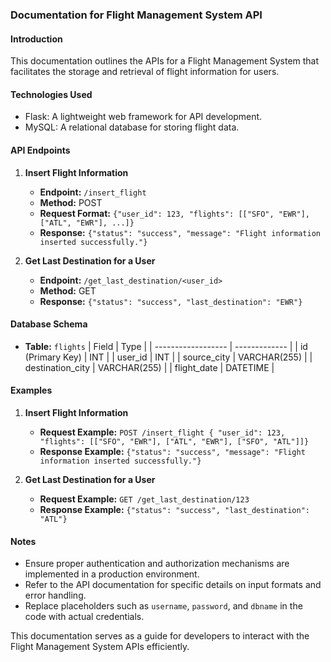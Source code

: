 ### Documentation for Flight Management System API

#### Introduction
This documentation outlines the APIs for a Flight Management System that facilitates the storage and retrieval of flight information for users.

#### Technologies Used
- Flask: A lightweight web framework for API development.
- MySQL: A relational database for storing flight data.

#### API Endpoints

1. **Insert Flight Information**
    - **Endpoint:** `/insert_flight`
    - **Method:** POST
    - **Request Format:** `{"user_id": 123, "flights": [["SFO", "EWR"], ["ATL", "EWR"], ...]}`
    - **Response:** `{"status": "success", "message": "Flight information inserted successfully."}`

2. **Get Last Destination for a User**
    - **Endpoint:** `/get_last_destination/<user_id>`
    - **Method:** GET
    - **Response:** `{"status": "success", "last_destination": "EWR"}`

#### Database Schema

- **Table:** `flights`
  | Field              | Type          |
  | ------------------ | ------------- |
  | id (Primary Key)   | INT           |
  | user_id            | INT           |
  | source_city        | VARCHAR(255)  |
  | destination_city   | VARCHAR(255)  |
  | flight_date        | DATETIME      |

#### Examples

1. **Insert Flight Information**
    - **Request Example:** `POST /insert_flight { "user_id": 123, "flights": [["SFO", "EWR"], ["ATL", "EWR"], ["SFO", "ATL"]]}`
    - **Response Example:** `{"status": "success", "message": "Flight information inserted successfully."}`

2. **Get Last Destination for a User**
    - **Request Example:** `GET /get_last_destination/123`
    - **Response Example:** `{"status": "success", "last_destination": "ATL"}`

#### Notes
- Ensure proper authentication and authorization mechanisms are implemented in a production environment.
- Refer to the API documentation for specific details on input formats and error handling.
- Replace placeholders such as `username`, `password`, and `dbname` in the code with actual credentials.

This documentation serves as a guide for developers to interact with the Flight Management System APIs efficiently.
